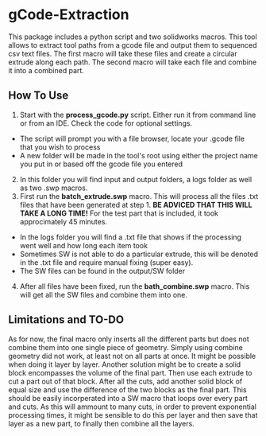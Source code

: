 # gCode-Extraction
This package includes a python script and two solidworks macros. This tool allows to extract tool paths from a gcode file and output them to sequenced csv text files. The first macro will take these files and create a circular extrude along each path. The second macro will take each file and combine it into a combined part. 

## How To Use
1. Start with the **process_gcode.py** script. Either run it from command line or from an IDE. Check the code for optional settings.
  * The script will prompt you with a file browser, locate your .gcode file that you wish to process
  * A new folder will be made in the tool's root using either the project name you put in or based off the gcode file you entered
2. In this folder you will find input and output folders, a logs folder as well as two .swp macros.
3. First run the **batch_extrude.swp** macro. This will process all the files .txt files that have been generated at step 1. **BE ADVICED THAT THIS WILL TAKE A LONG TIME!** For the test part that is included, it took approcimately 45 minutes. 
  * In the logs folder you will find a .txt file that shows if the processing went well and how long each item took
  * Sometimes SW is not able to do a particular extrude, this will be denoted in the .txt file and require manual fixing (super easy). 
  * The SW files can be found in the output/SW folder
4. After all files have been fixed, run the **bath_combine.swp** macro. This will get all the SW files and combine them into one. 

## Limitations and TO-DO
As for now, the final macro only inserts all the different parts but does not combine them into one single piece of geometry. Simply using combine geometry did not work, at least not on all parts at once. It might be possible when doing it layer by layer. Another solution might be to create a solid block encompasses the volume of the final part. Then use each extrude to cut a part out of that block. After all the cuts, add another solid block of equal size and use the difference of the two blocks as the final part. This should be easily incorperated into a SW macro that loops over every part and cuts. 
As this will ammount to many cuts, in order to prevent exponential processing times, it might be sensible to do this per layer and then save that layer as a new part, to finally then combine all the layers.
